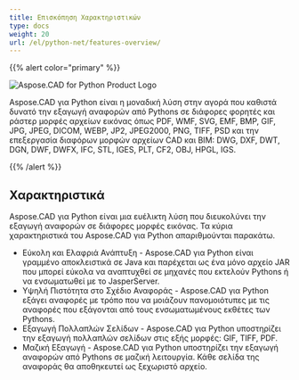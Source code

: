 ```yaml
---
title: Επισκόπηση Χαρακτηριστικών
type: docs
weight: 20
url: /el/python-net/features-overview/
---
```


{{% alert color="primary" %}}

![Aspose.CAD for Python Product Logo](/_assets/home_4.png)

Aspose.CAD για Python είναι η μοναδική λύση στην αγορά που καθιστά δυνατό την εξαγωγή αναφορών από Pythons σε διάφορες φορητές και ράστερ μορφές αρχείων εικόνας όπως PDF, WMF, SVG, EMF, BMP, GIF, JPG, JPEG, DICOM, WEBP, JP2, JPEG2000, PNG, TIFF, PSD και την επεξεργασία διαφόρων μορφών αρχείων CAD και BIM: DWG, DXF, DWT, DGN, DWF, DWFX, IFC, STL, IGES, PLT, CF2, OBJ, HPGL, IGS.

{{% /alert %}}

## Χαρακτηριστικά

Aspose.CAD για Python είναι μια ευέλικτη λύση που διευκολύνει την εξαγωγή αναφορών σε διάφορες μορφές εικόνας. Τα κύρια χαρακτηριστικά του Aspose.CAD για Python απαριθμούνται παρακάτω.

- Εύκολη και Ελαφριά Ανάπτυξη - Aspose.CAD για Python είναι γραμμένο αποκλειστικά σε Java και παρέχεται ως ένα μόνο αρχείο JAR που μπορεί εύκολα να αναπτυχθεί σε μηχανές που εκτελούν Pythons ή να ενσωματωθεί με το JasperServer.
- Υψηλή Πιστότητα στο Σχέδιο Αναφοράς - Aspose.CAD για Python εξάγει αναφορές με τρόπο που να μοιάζουν πανομοιότυπες με τις αναφορές που εξάγονται από τους ενσωματωμένους εκθέτες των Pythons.
- Εξαγωγή Πολλαπλών Σελίδων - Aspose.CAD για Python υποστηρίζει την εξαγωγή πολλαπλών σελίδων στις εξής μορφές: GIF, TIFF, PDF.
- Μαζική Εξαγωγή - Aspose.CAD για Python υποστηρίζει την εξαγωγή αναφορών από Pythons σε μαζική λειτουργία. Κάθε σελίδα της αναφοράς θα αποθηκευτεί ως ξεχωριστό αρχείο.
